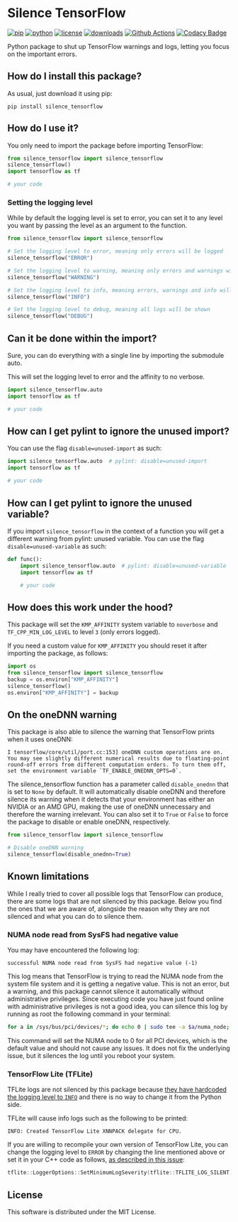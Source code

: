# Silence TensorFlow

[![pip](https://badge.fury.io/py/silence-tensorflow.svg)](https://pypi.org/project/silence-tensorflow/)
[![python](https://img.shields.io/pypi/pyversions/silence-tensorflow)](https://pypi.org/project/silence-tensorflow/)
[![license](https://img.shields.io/pypi/l/silence-tensorflow)](https://pypi.org/project/silence-tensorflow/)
[![downloads](https://pepy.tech/badge/silence-tensorflow)](https://pepy.tech/project/silence-tensorflow)
[![Github Actions](https://github.com/LucaCappelletti94/silence_tensorflow/actions/workflows/python.yml/badge.svg)](https://github.com/LucaCappelletti94/silence_tensorflow/actions/)
[![Codacy Badge](https://app.codacy.com/project/badge/Grade/e6fe64db1c9042bbaa4c0a20bde585dc)](https://app.codacy.com/gh/LucaCappelletti94/silence_tensorflow/dashboard?utm_source=gh&utm_medium=referral&utm_content=&utm_campaign=Badge_grade)

Python package to shut up TensorFlow warnings and logs, letting you focus on the important errors.

## How do I install this package?

As usual, just download it using pip:

```shell
pip install silence_tensorflow
```

## How do I use it?

You only need to import the package before importing TensorFlow:

```python
from silence_tensorflow import silence_tensorflow
silence_tensorflow()
import tensorflow as tf

# your code
```

### Setting the logging level

While by default the logging level is set to error, you can set it to any level you want by passing the level as an argument to the function.

```python
from silence_tensorflow import silence_tensorflow

# Set the logging level to error, meaning only errors will be logged
silence_tensorflow("ERROR")

# Set the logging level to warning, meaning only errors and warnings will be logged
silence_tensorflow("WARNING")

# Set the logging level to info, meaning errors, warnings and info will be logged
silence_tensorflow("INFO")

# Set the logging level to debug, meaning all logs will be shown
silence_tensorflow("DEBUG")
```

## Can it be done within the import?

Sure, you can do everything with a single line by importing the submodule auto.

This will set the logging level to error and the affinity to no verbose.

```python
import silence_tensorflow.auto
import tensorflow as tf

# your code
```

## How can I get pylint to ignore the unused import?

You can use the flag `disable=unused-import` as such:

```python
import silence_tensorflow.auto  # pylint: disable=unused-import
import tensorflow as tf

# your code
```

## How can I get pylint to ignore the unused variable?

If you import `silence_tensorflow` in the context of a function you will get a different warning from pylint: unused variable. You can use the flag `disable=unused-variable` as such:

```python
def func():
    import silence_tensorflow.auto  # pylint: disable=unused-variable
    import tensorflow as tf

    # your code
```

## How does this work under the hood?

This package will set the `KMP_AFFINITY` system variable to `noverbose` and `TF_CPP_MIN_LOG_LEVEL` to level `3` (only errors logged).

If you need a custom value for `KMP_AFFINITY` you should reset it after importing the package, as follows:

```python
import os
from silence_tensorflow import silence_tensorflow
backup = os.environ["KMP_AFFINITY"]
silence_tensorflow()
os.environ["KMP_AFFINITY"] = backup
```

## On the oneDNN warning

This package is also able to silence the warning that TensorFlow prints when it uses oneDNN:

```plaintext
I tensorflow/core/util/port.cc:153] oneDNN custom operations are on. You may see slightly different numerical results due to floating-point round-off errors from different computation orders. To turn them off, set the environment variable `TF_ENABLE_ONEDNN_OPTS=0`.
```

The silence_tensorflow function has a parameter called `disable_onednn` that is set to `None` by default. It will automatically disable oneDNN and therefore silence its warning when it detects that your environment has either an NVIDIA or an AMD GPU, making the use of oneDNN unnecessary and therefore the warning irrelevant. You can also set it to `True` or `False` to force the package to disable or enable oneDNN, respectively.

```python
from silence_tensorflow import silence_tensorflow

# Disable oneDNN warning
silence_tensorflow(disable_onednn=True)
```

## Known limitations

While I really tried to cover all possible logs that TensorFlow can produce, there are some logs that are not silenced by this package.
Below you find the ones that we are aware of, alongside the reason why they are not silenced and what you can do to silence them.

### NUMA node read from SysFS had negative value

You may have encountered the following log:

```plaintext
successful NUMA node read from SysFS had negative value (-1)
```

This log means that TensorFlow is trying to read the NUMA node from the system file system and it is getting a negative value. This is not an error, but a warning, and this package cannot silence it automatically without administrative privileges. Since executing code you have just found online with administrative privileges is not a good idea, you can silence this log by running as root the following command in your terminal:

```bash
for a in /sys/bus/pci/devices/*; do echo 0 | sudo tee -a $a/numa_node; done
```

This command will set the NUMA node to 0 for all PCI devices, which is the default value and should not cause any issues. It does not fix the underlying issue, but it silences the log until you reboot your system.

### TensorFlow Lite (TFLite)

TFLite logs are not silenced by this package because [they have hardcoded the logging level to `INFO`](https://github.com/tensorflow/tensorflow/blob/3570f6d986066b834a7f54f3c3ec60d0245193bd/tensorflow/lite/minimal_logging_ios.cc#L50) and there is no way to change it from the Python side.

TFLite will cause info logs such as the following to be printed:

```plaintext
INFO: Created TensorFlow Lite XNNPACK delegate for CPU.
```

If you are willing to recompile your own version of TensorFlow Lite, you can change the logging level to `ERROR` by changing the line mentioned above or set it in your C++ code as follows, [as described in this issue](https://github.com/tensorflow/tensorflow/issues/58050#issuecomment-1624919480):

```cpp
tflite::LoggerOptions::SetMinimumLogSeverity(tflite::TFLITE_LOG_SILENT);
```

## License

This software is distributed under the MIT License.
